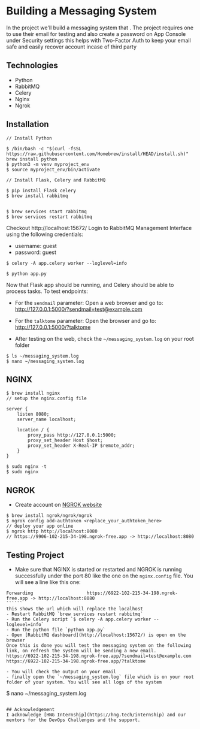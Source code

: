 # Building a Messaging System

In the project we'll build a messaging system that . The project requires one to use their email for testing and also create a password on App Console under Security settings this helps with Two-Factor Auth to keep your email safe and easily recover account incase of third party 

## Technologies 
- Python
- RabbitMQ
- Celery
- Nginx
- Ngrok

## Installation 

```````
// Install Python

$ /bin/bash -c "$(curl -fsSL https://raw.githubusercontent.com/Homebrew/install/HEAD/install.sh)"
brew install python
$ python3 -m venv myproject_env
$ source myproject_env/bin/activate

// Install Flask, Celery and RabbitMQ

$ pip install Flask celery
$ brew install rabbitmq


```````


``````
$ brew services start rabbitmq
$ brew services restart rabbitmq
``````
Checkout http://localhost:15672/
Login to RabbitMQ Management Interface using the following credentials:
- username: guest
- password: guest


```````
$ celery -A app.celery worker --loglevel=info
```````


``````
$ python app.py

``````

Now that Flask app should be running, and Celery should be able to process tasks. To test endpoints:

- For the `sendmail` parameter: Open a web browser and go to:  http://127.0.0.1:5000/?sendmail=test@example.com

- For the `talktome` parameter: Open the browser and go to: http://127.0.0.1:5000/?talktome

- After testing on the web, check the `~/messaging_system.log` on your root folder

````
$ ls ~/messaging_system.log
$ nano ~/messaging_system.log
````

## NGINX 
`````
$ brew install nginx
// setup the nginx.config file 
`````
````
server {
    listen 8080;
    server_name localhost;

    location / {
        proxy_pass http://127.0.0.1:5000;
        proxy_set_header Host $host;
        proxy_set_header X-Real-IP $remote_addr;
    }
}
`````

`````
$ sudo nginx -t
$ sudo nginx
`````

## NGROK 
- Create account on [NGROK website](https://dashboard.ngrok.com/get-started/setup/)


```````
$ brew install ngrok/ngrok/ngrok
$ ngrok config add-authtoken <replace_your_authtoken_here>
// deploy your app online 
$ ngrok http http://localhost:8080
// https://9906-102-215-34-198.ngrok-free.app -> http://localhost:8080 
```````

## Testing Project
- Make sure that NGINX is started or restarted and NGROK is running successfully under the port 80 like the one on the `nginx.config` file. You will see a line like this one:

`````
Forwarding                    https://6922-102-215-34-198.ngrok-free.app -> http://localhost:8080                                                                                             ``````
this shows the url which will replace the localhost
- Restart RabbitMQ `brew services restart rabbitmq`
- Run the Celery script `$ celery -A app.celery worker --loglevel=info`
- Run the python file `python app.py`
- Open [RabbitMQ dashboard](http://localhost:15672/) is open on the browser
Once this is done you will test the messaging system on the following link, on refresh the system will be sending a new email. 
https://6922-102-215-34-198.ngrok-free.app/?sendmail=test@example.com
https://6922-102-215-34-198.ngrok-free.app/?talktome

- You will check the output on your email 
- finally open the `~/messaging_system.log` file which is on your root folder of your system. You will see all logs of the system 
`````
$ nano ~/messaging_system.log
````` 

## Acknowledgement
I acknowledge [HNG Internship](https://hng.tech/internship) and our mentors for the DevOps Challenges and the support.